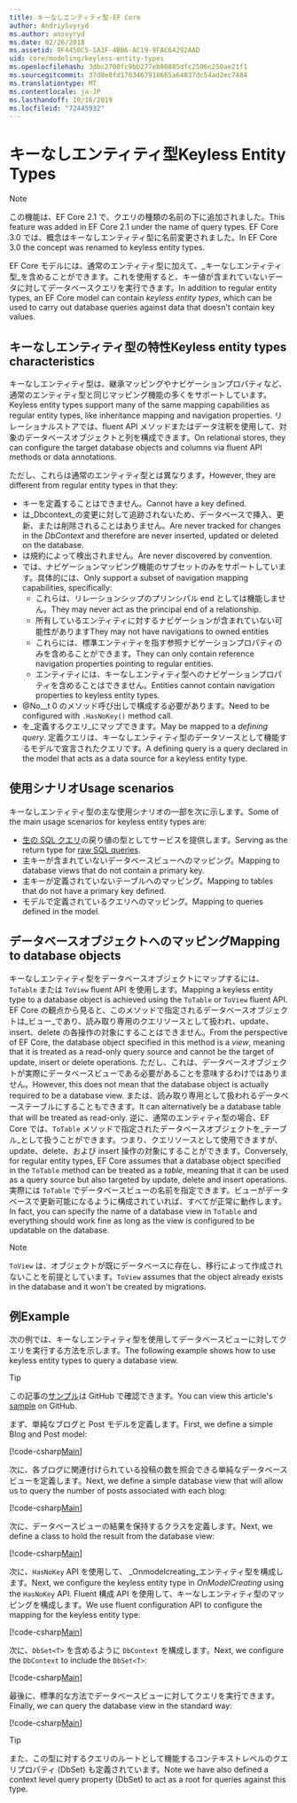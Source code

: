 ```yaml
---
title: キーなしエンティティ型-EF Core
author: AndriySvyryd
ms.author: ansvyryd
ms.date: 02/26/2018
ms.assetid: 9F4450C5-1A3F-4BB6-AC19-9FAC64292AAD
uid: core/modeling/keyless-entity-types
ms.openlocfilehash: 3dbc2700fc9bb277eb90885dfc2506c250ae21f1
ms.sourcegitcommit: 37d0e0fd1703467918665a64837dc54ad2ec7484
ms.translationtype: MT
ms.contentlocale: ja-JP
ms.lasthandoff: 10/16/2019
ms.locfileid: "72445932"
---
```

# <a name="keyless-entity-types"></a><span data-ttu-id="3d3c1-102">キーなしエンティティ型</span><span class="sxs-lookup"><span data-stu-id="3d3c1-102">Keyless Entity Types</span></span>

> [!NOTE]
> <span data-ttu-id="3d3c1-103">この機能は、EF Core 2.1 で、クエリの種類の名前の下に追加されました。</span><span class="sxs-lookup"><span data-stu-id="3d3c1-103">This feature was added in EF Core 2.1 under the name of query types.</span></span> <span data-ttu-id="3d3c1-104">EF Core 3.0 では、概念はキーなしエンティティ型に名前変更されました。</span><span class="sxs-lookup"><span data-stu-id="3d3c1-104">In EF Core 3.0 the concept was renamed to keyless entity types.</span></span>

<span data-ttu-id="3d3c1-105">EF Core モデルには、通常のエンティティ型に加えて、_キーなしエンティティ型_を含めることができます。これを使用すると、キー値が含まれていないデータに対してデータベースクエリを実行できます。</span><span class="sxs-lookup"><span data-stu-id="3d3c1-105">In addition to regular entity types, an EF Core model can contain _keyless entity types_, which can be used to carry out database queries against data that doesn't contain key values.</span></span>

## <a name="keyless-entity-types-characteristics"></a><span data-ttu-id="3d3c1-106">キーなしエンティティ型の特性</span><span class="sxs-lookup"><span data-stu-id="3d3c1-106">Keyless entity types characteristics</span></span>

<span data-ttu-id="3d3c1-107">キーなしエンティティ型は、継承マッピングやナビゲーションプロパティなど、通常のエンティティ型と同じマッピング機能の多くをサポートしています。</span><span class="sxs-lookup"><span data-stu-id="3d3c1-107">Keyless entity types support many of the same mapping capabilities as regular entity types, like inheritance mapping and navigation properties.</span></span> <span data-ttu-id="3d3c1-108">リレーショナルストアでは、fluent API メソッドまたはデータ注釈を使用して、対象のデータベースオブジェクトと列を構成できます。</span><span class="sxs-lookup"><span data-stu-id="3d3c1-108">On relational stores, they can configure the target database objects and columns via fluent API methods or data annotations.</span></span>

<span data-ttu-id="3d3c1-109">ただし、これらは通常のエンティティ型とは異なります。</span><span class="sxs-lookup"><span data-stu-id="3d3c1-109">However, they are different from regular entity types in that they:</span></span>

- <span data-ttu-id="3d3c1-110">キーを定義することはできません。</span><span class="sxs-lookup"><span data-stu-id="3d3c1-110">Cannot have a key defined.</span></span>
- <span data-ttu-id="3d3c1-111">は_Dbcontext_の変更に対して追跡されないため、データベースで挿入、更新、または削除されることはありません。</span><span class="sxs-lookup"><span data-stu-id="3d3c1-111">Are never tracked for changes in the _DbContext_ and therefore are never inserted, updated or deleted on the database.</span></span>
- <span data-ttu-id="3d3c1-112">は規約によって検出されません。</span><span class="sxs-lookup"><span data-stu-id="3d3c1-112">Are never discovered by convention.</span></span>
- <span data-ttu-id="3d3c1-113">では、ナビゲーションマッピング機能のサブセットのみをサポートしています。具体的には、</span><span class="sxs-lookup"><span data-stu-id="3d3c1-113">Only support a subset of navigation mapping capabilities, specifically:</span></span>
  - <span data-ttu-id="3d3c1-114">これらは、リレーションシップのプリンシパル end としては機能しません。</span><span class="sxs-lookup"><span data-stu-id="3d3c1-114">They may never act as the principal end of a relationship.</span></span>
  - <span data-ttu-id="3d3c1-115">所有しているエンティティに対するナビゲーションが含まれていない可能性があります</span><span class="sxs-lookup"><span data-stu-id="3d3c1-115">They may not have navigations to owned entities</span></span>
  - <span data-ttu-id="3d3c1-116">これらには、標準エンティティを指す参照ナビゲーションプロパティのみを含めることができます。</span><span class="sxs-lookup"><span data-stu-id="3d3c1-116">They can only contain reference navigation properties pointing to regular entities.</span></span>
  - <span data-ttu-id="3d3c1-117">エンティティには、キーなしエンティティ型へのナビゲーションプロパティを含めることはできません。</span><span class="sxs-lookup"><span data-stu-id="3d3c1-117">Entities cannot contain navigation properties to keyless entity types.</span></span>
- <span data-ttu-id="3d3c1-118">@No__t 0 のメソッド呼び出しで構成する必要があります。</span><span class="sxs-lookup"><span data-stu-id="3d3c1-118">Need to be configured with `.HasNoKey()` method call.</span></span>
- <span data-ttu-id="3d3c1-119">を_定義するクエリ_にマップできます。</span><span class="sxs-lookup"><span data-stu-id="3d3c1-119">May be mapped to a _defining query_.</span></span> <span data-ttu-id="3d3c1-120">定義クエリは、キーなしエンティティ型のデータソースとして機能するモデルで宣言されたクエリです。</span><span class="sxs-lookup"><span data-stu-id="3d3c1-120">A defining query is a query declared in the model that acts as a data source for a keyless entity type.</span></span>

## <a name="usage-scenarios"></a><span data-ttu-id="3d3c1-121">使用シナリオ</span><span class="sxs-lookup"><span data-stu-id="3d3c1-121">Usage scenarios</span></span>

<span data-ttu-id="3d3c1-122">キーなしエンティティ型の主な使用シナリオの一部を次に示します。</span><span class="sxs-lookup"><span data-stu-id="3d3c1-122">Some of the main usage scenarios for keyless entity types are:</span></span>

- <span data-ttu-id="3d3c1-123">[生の SQL クエリ](xref:core/querying/raw-sql)の戻り値の型としてサービスを提供します。</span><span class="sxs-lookup"><span data-stu-id="3d3c1-123">Serving as the return type for [raw SQL queries](xref:core/querying/raw-sql).</span></span>
- <span data-ttu-id="3d3c1-124">主キーが含まれていないデータベースビューへのマッピング。</span><span class="sxs-lookup"><span data-stu-id="3d3c1-124">Mapping to database views that do not contain a primary key.</span></span>
- <span data-ttu-id="3d3c1-125">主キーが定義されていないテーブルへのマッピング。</span><span class="sxs-lookup"><span data-stu-id="3d3c1-125">Mapping to tables that do not have a primary key defined.</span></span>
- <span data-ttu-id="3d3c1-126">モデルで定義されているクエリへのマッピング。</span><span class="sxs-lookup"><span data-stu-id="3d3c1-126">Mapping to queries defined in the model.</span></span>

## <a name="mapping-to-database-objects"></a><span data-ttu-id="3d3c1-127">データベースオブジェクトへのマッピング</span><span class="sxs-lookup"><span data-stu-id="3d3c1-127">Mapping to database objects</span></span>

<span data-ttu-id="3d3c1-128">キーなしエンティティ型をデータベースオブジェクトにマップするには、`ToTable` または `ToView` fluent API を使用します。</span><span class="sxs-lookup"><span data-stu-id="3d3c1-128">Mapping a keyless entity type to a database object is achieved using the `ToTable` or `ToView` fluent API.</span></span> <span data-ttu-id="3d3c1-129">EF Core の観点から見ると、このメソッドで指定されるデータベースオブジェクトは_ビュー_であり、読み取り専用のクエリソースとして扱われ、update、insert、delete の各操作の対象にすることはできません。</span><span class="sxs-lookup"><span data-stu-id="3d3c1-129">From the perspective of EF Core, the database object specified in this method is a _view_, meaning that it is treated as a read-only query source and cannot be the target of update, insert or delete operations.</span></span> <span data-ttu-id="3d3c1-130">ただし、これは、データベースオブジェクトが実際にデータベースビューである必要があることを意味するわけではありません。</span><span class="sxs-lookup"><span data-stu-id="3d3c1-130">However, this does not mean that the database object is actually required to be a database view.</span></span> <span data-ttu-id="3d3c1-131">または、読み取り専用として扱われるデータベーステーブルにすることもできます。</span><span class="sxs-lookup"><span data-stu-id="3d3c1-131">It can alternatively be a database table that will be treated as read-only.</span></span> <span data-ttu-id="3d3c1-132">逆に、通常のエンティティ型の場合、EF Core では、`ToTable` メソッドで指定されたデータベースオブジェクトを_テーブル_として扱うことができます。つまり、クエリソースとして使用できますが、update、delete、および insert 操作の対象にすることができます。</span><span class="sxs-lookup"><span data-stu-id="3d3c1-132">Conversely, for regular entity types, EF Core assumes that a database object specified in the `ToTable` method can be treated as a _table_, meaning that it can be used as a query source but also targeted by update, delete and insert operations.</span></span> <span data-ttu-id="3d3c1-133">実際には `ToTable` でデータベースビューの名前を指定できます。ビューがデータベースで更新可能になるように構成されていれば、すべてが正常に動作します。</span><span class="sxs-lookup"><span data-stu-id="3d3c1-133">In fact, you can specify the name of a database view in `ToTable` and everything should work fine as long as the view is configured to be updatable on the database.</span></span>

> [!NOTE]
> <span data-ttu-id="3d3c1-134">`ToView` は、オブジェクトが既にデータベースに存在し、移行によって作成されないことを前提としています。</span><span class="sxs-lookup"><span data-stu-id="3d3c1-134">`ToView` assumes that the object already exists in the database and it won't be created by migrations.</span></span>

## <a name="example"></a><span data-ttu-id="3d3c1-135">例</span><span class="sxs-lookup"><span data-stu-id="3d3c1-135">Example</span></span>

<span data-ttu-id="3d3c1-136">次の例では、キーなしエンティティ型を使用してデータベースビューに対してクエリを実行する方法を示します。</span><span class="sxs-lookup"><span data-stu-id="3d3c1-136">The following example shows how to use keyless entity types to query a database view.</span></span>

> [!TIP]
> <span data-ttu-id="3d3c1-137">この記事の[サンプル](https://github.com/aspnet/EntityFramework.Docs/tree/master/samples/core/KeylessEntityTypes)は GitHub で確認できます。</span><span class="sxs-lookup"><span data-stu-id="3d3c1-137">You can view this article's [sample](https://github.com/aspnet/EntityFramework.Docs/tree/master/samples/core/KeylessEntityTypes) on GitHub.</span></span>

<span data-ttu-id="3d3c1-138">まず、単純なブログと Post モデルを定義します。</span><span class="sxs-lookup"><span data-stu-id="3d3c1-138">First, we define a simple Blog and Post model:</span></span>

[!code-csharp[Main](../../../samples/core/KeylessEntityTypes/Program.cs#Entities)]

<span data-ttu-id="3d3c1-139">次に、各ブログに関連付けられている投稿の数を照会できる単純なデータベースビューを定義します。</span><span class="sxs-lookup"><span data-stu-id="3d3c1-139">Next, we define a simple database view that will allow us to query the number of posts associated with each blog:</span></span>

[!code-csharp[Main](../../../samples/core/KeylessEntityTypes/Program.cs#View)]

<span data-ttu-id="3d3c1-140">次に、データベースビューの結果を保持するクラスを定義します。</span><span class="sxs-lookup"><span data-stu-id="3d3c1-140">Next, we define a class to hold the result from the database view:</span></span>

[!code-csharp[Main](../../../samples/core/KeylessEntityTypes/Program.cs#KeylessEntityType)]

<span data-ttu-id="3d3c1-141">次に、`HasNoKey` API を使用して、 _Onmodelcreating_エンティティ型を構成します。</span><span class="sxs-lookup"><span data-stu-id="3d3c1-141">Next, we configure the keyless entity type in _OnModelCreating_ using the `HasNoKey` API.</span></span>
<span data-ttu-id="3d3c1-142">Fluent 構成 API を使用して、キーなしエンティティ型のマッピングを構成します。</span><span class="sxs-lookup"><span data-stu-id="3d3c1-142">We use fluent configuration API to configure the mapping for the keyless entity type:</span></span>

[!code-csharp[Main](../../../samples/core/KeylessEntityTypes/Program.cs#Configuration)]

<span data-ttu-id="3d3c1-143">次に、`DbSet<T>` を含めるように `DbContext` を構成します。</span><span class="sxs-lookup"><span data-stu-id="3d3c1-143">Next, we configure the `DbContext` to include the `DbSet<T>`:</span></span>

[!code-csharp[Main](../../../samples/core/KeylessEntityTypes/Program.cs#DbSet)]

<span data-ttu-id="3d3c1-144">最後に、標準的な方法でデータベースビューに対してクエリを実行できます。</span><span class="sxs-lookup"><span data-stu-id="3d3c1-144">Finally, we can query the database view in the standard way:</span></span>

[!code-csharp[Main](../../../samples/core/KeylessEntityTypes/Program.cs#Query)]

> [!TIP]
> <span data-ttu-id="3d3c1-145">また、この型に対するクエリのルートとして機能するコンテキストレベルのクエリプロパティ (DbSet) も定義されています。</span><span class="sxs-lookup"><span data-stu-id="3d3c1-145">Note we have also defined a context level query property (DbSet) to act as a root for queries against this type.</span></span>
